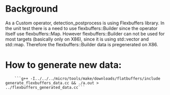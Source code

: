 # Background

As a Custom operator, detection_postprocess is using Flexbuffers library. In the
unit test there is a need to use flexbuffers::Builder since the operator itself
use flexbuffers::Map. However flexbuffers::Builder can not be used for most
targets (basically only on X86), since it is using std::vector and std::map.
Therefore the flexbuffers::Builder data is pregenerated on X86.

# How to generate new data:

~~~
    ```g++ -I../../../micro/tools/make/downloads/flatbuffers/include generate_flexbuffers_data.cc && ./a.out > ../flexbuffers_generated_data.cc```

~~~
